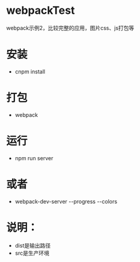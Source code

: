 # webpackTest
webpack示例2，比较完整的应用，图片css、js打包等

# 安装
+ cnpm install
# 打包
+ webpack
# 运行
+ npm run server
# 或者
+ webpack-dev-server --progress --colors

# 说明：
+ dist是输出路径
+ src是生产环境